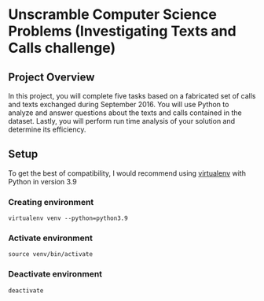 # Unscramble Computer Science Problems (Investigating Texts and Calls challenge)

## Project Overview

In this project, you will complete five tasks based on a fabricated set of calls and texts exchanged during September 2016. You will use Python to analyze and answer questions about the texts and calls contained in the dataset. Lastly, you will perform run time analysis of your solution and determine its efficiency.

## Setup

To get the best of compatibility, I would recommend using [virtualenv](https://virtualenv.pypa.io/en/latest/installation.html) with Python in version 3.9

### Creating environment

```
virtualenv venv --python=python3.9
```

### Activate environment

```
source venv/bin/activate
```

### Deactivate environment

```
deactivate
```